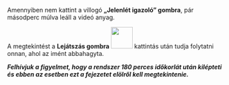 Amennyiben nem kattint a villogó **„Jelenlét igazoló” gombra**, pár másodperc múlva leáll a videó anyag.  

A megtekintést a **Lejátszás gombra** <img src="https://github.com/user-attachments/assets/41b03823-aaee-4b8a-bea2-295df87921c8" width="50">
kattintás után tudja folytatni onnan, ahol az imént abbahagyta.  

***Felhívjuk a figyelmet, hogy a rendszer 180 perces időkorlát után kilépteti és ebben az esetben ezt a fejezetet elölről kell megtekintenie.***


